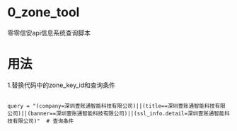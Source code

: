# 0_zone_tool
零零信安api信息系统查询脚本

# 用法
1.替换代码中的zone_key_id和查询条件

```

query = "(company=深圳壹账通智能科技有限公司)||(title==深圳壹账通智能科技有限公司)||(banner==深圳壹账通智能科技有限公司)||(ssl_info.detail=深圳壹账通智能科技有限公司)"  # 查询条件
```
